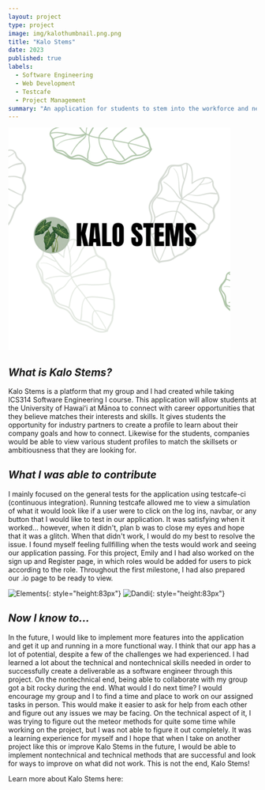 ```yaml
---
layout: project
type: project
image: img/kalothumbnail.png.png
title: "Kalo Stems"
date: 2023
published: true
labels:
  - Software Engineering
  - Web Development 
  - Testcafe
  - Project Management
summary: "An application for students to stem into the workforce and network with companies"
---
```


<div class="text-center p-4">
  <img width="450px" src="../img/kalothumbnail.png" class="img-thumbnail" >
</div>

## _What is Kalo Stems?_
Kalo Stems is a platform that my group and I had created while taking ICS314 Software Engineering I course. This application will allow students at the University of Hawaiʻi at Mānoa to connect with career opportunities that they believe matches their interests and skills. It gives students the opportunity for industry partners to create a profile to learn about their company goals and how to connect. Likewise for the students, companies would be able to view various student profiles to match the skillsets or ambitiousness that they are looking for.

## _What I was able to contribute_
I mainly focused on the general tests for the application using testcafe-ci (continuous integration). Running testcafe allowed me to view a simulation of what it would look like if a user were to click on the log ins, navbar, or any button that I would like to test in our application. It was satisfying when it worked... however, when it didn't, plan b was to close my eyes and hope that it was a glitch. When that didn't work, I would do my best to resolve the issue. I found myself feeling fullfilling when the tests would work and seeing our application passing. For this project, Emily and I had also worked on the sign up and Register page, in which roles would be added for users to pick according to the role. Throughout the first milestone, I had also prepared our .io page to be ready to view. 

![Elements](../../images/testcafe.png){: style="height:83px"}
![Dandi](../../images/roles.png){: style="height:83px"}

## _Now I know to..._
In the future, I would like to implement more features into the application and get it up and running in a more functional way. I think that our app has a lot of potential, despite a few of the challenges we had experienced. I had learned a lot about the technical and nontechnical skills needed in order to successfully create a deliverable as a software engineer through this project. On the nontechnical end, being able to collaborate with my group got a bit rocky during the end. What would I do next time? I would encourage my group and I to find a time and place to work on our assigned tasks in person. This would make it easier to ask for help from each other and figure out any issues we may be facing. On the technical aspect of it, I was trying to figure out the meteor methods for quite some time while working on the project, but I was not able to figure it out completely. It was a learning experience for myself and I hope that when I take on another project like this or improve Kalo Stems in the future, I would be able to implement nontechnical and technical methods that are successful and look for ways to improve on what did not work. This is not the end, Kalo Stems!

Learn more about Kalo Stems here: 
